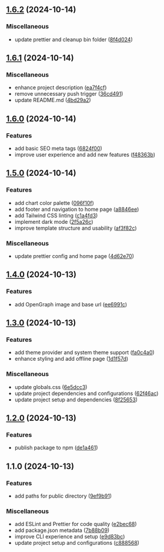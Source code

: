 ## [1.6.2](https://github.com/berlinbruno/nextjs-starter/compare/v1.6.1...v1.6.2) (2024-10-14)

### Miscellaneous

- update prettier and cleanup bin folder ([8f4d024](https://github.com/berlinbruno/nextjs-starter/commit/8f4d024446c3c1c606b520131c16665e83498592))

## [1.6.1](https://github.com/berlinbruno/nextjs-starter/compare/v1.6.0...v1.6.1) (2024-10-14)

### Miscellaneous

- enhance project description ([ea7f4cf](https://github.com/berlinbruno/nextjs-starter/commit/ea7f4cf6bdf130baba7154adfc3ba76edfae8c0a))
- remove unnecessary push trigger ([36cd491](https://github.com/berlinbruno/nextjs-starter/commit/36cd491bfd20e0d27d04cccc5d172763b6d7f5a1))
- update README.md ([4bd29a2](https://github.com/berlinbruno/nextjs-starter/commit/4bd29a2cbef84dc6aa21cd7f4731615184804b34))

## [1.6.0](https://github.com/berlinbruno/nextjs-starter/compare/v1.5.0...v1.6.0) (2024-10-14)

### Features

- add basic SEO meta tags ([6824f00](https://github.com/berlinbruno/nextjs-starter/commit/6824f00ba2130f97282fbce490064cb6f77d19df))
- improve user experience and add new features ([f48363b](https://github.com/berlinbruno/nextjs-starter/commit/f48363bdc3caa93a4bc7a0ed5fa8bc03aa7a70ad))

## [1.5.0](https://github.com/berlinbruno/nextjs-starter/compare/v1.4.0...v1.5.0) (2024-10-14)

### Features

- add chart color palette ([096f10f](https://github.com/berlinbruno/nextjs-starter/commit/096f10f22d5b6a1056014769995bb9683346d37f))
- add footer and navigation to home page ([a8846ee](https://github.com/berlinbruno/nextjs-starter/commit/a8846ee1ac8006643455cc560c17518b4026373c))
- add Tailwind CSS linting ([c1a4fd3](https://github.com/berlinbruno/nextjs-starter/commit/c1a4fd3de61c91bda0797e70f96298a77743c032))
- implement dark mode ([2f5a26c](https://github.com/berlinbruno/nextjs-starter/commit/2f5a26ca27240ca12a12aab5ed6e5536889c66a7))
- improve template structure and usability ([af3f82c](https://github.com/berlinbruno/nextjs-starter/commit/af3f82c9576eab65ee766c81f72a3700f6bede9c))

### Miscellaneous

- update prettier config and home page ([4d62e70](https://github.com/berlinbruno/nextjs-starter/commit/4d62e709e73df37ccea9a8fbb27be7124683857a))

## [1.4.0](https://github.com/berlinbruno/nextjs-starter/compare/v1.3.0...v1.4.0) (2024-10-13)

### Features

- add OpenGraph image and base url ([ee6991c](https://github.com/berlinbruno/nextjs-starter/commit/ee6991c8a659651ef04465673c48ec905c0eb02e))

## [1.3.0](https://github.com/berlinbruno/nextjs-starter/compare/v1.2.0...v1.3.0) (2024-10-13)

### Features

- add theme provider and system theme support ([fa0c4a0](https://github.com/berlinbruno/nextjs-starter/commit/fa0c4a0caa21ca93448a627ac0ff2e7beedfd2ed))
- enhance styling and add offline page ([1d1f57d](https://github.com/berlinbruno/nextjs-starter/commit/1d1f57ddb7c614ef75227cc6da6c404a8e50a288))

### Miscellaneous

- update globals.css ([6e5dcc3](https://github.com/berlinbruno/nextjs-starter/commit/6e5dcc3e935bdf583c70e47e823961592fa10950))
- update project dependencies and configurations ([62f46ac](https://github.com/berlinbruno/nextjs-starter/commit/62f46ac3a8494be60018f87f49ae7b02869d74fa))
- update project setup and dependencies ([8f25653](https://github.com/berlinbruno/nextjs-starter/commit/8f256537d9ac8b073a5e10568073ec48e43792db))

## [1.2.0](https://github.com/berlinbruno/nextjs-starter/compare/v1.1.0...v1.2.0) (2024-10-13)

### Features

- publish package to npm ([de1a461](https://github.com/berlinbruno/nextjs-starter/commit/de1a4618d29368e0cfe1ea866939331c3bbb8919))

## 1.1.0 (2024-10-13)

### Features

- add paths for public directory ([9ef9b91](https://github.com/berlinbruno/nextjs-starter/commit/9ef9b91d3559a26292ff6e968af3089eddc86700))

### Miscellaneous

- add ESLint and Prettier for code quality ([e2bec68](https://github.com/berlinbruno/nextjs-starter/commit/e2bec6892dadb1284cf195e7b6b613d9fe177a9b))
- add package.json metadata ([7b88b09](https://github.com/berlinbruno/nextjs-starter/commit/7b88b095648a85e9ccbe429d855707bd7f725817))
- improve CLI experience and setup ([e9d83bc](https://github.com/berlinbruno/nextjs-starter/commit/e9d83bc8e1a8ed6f4d93c9cec23798eb7e41527a))
- update project setup and configurations ([c888568](https://github.com/berlinbruno/nextjs-starter/commit/c8885680c121234d22432ab20a226e4f705e09cd))
